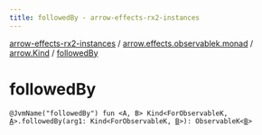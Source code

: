 ```yaml
---
title: followedBy - arrow-effects-rx2-instances
---
```


[arrow-effects-rx2-instances](../../index.html) / [arrow.effects.observablek.monad](../index.html) / [arrow.Kind](index.html) / [followedBy](./followed-by.html)

# followedBy

`@JvmName("followedBy") fun <A, B> Kind<ForObservableK, `[`A`](followed-by.html#A)`>.followedBy(arg1: Kind<ForObservableK, `[`B`](followed-by.html#B)`>): ObservableK<`[`B`](followed-by.html#B)`>`
